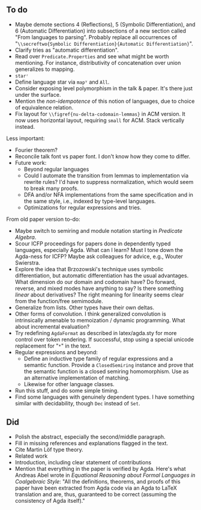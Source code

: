 ## To do

*   Maybe demote sections 4 (Reflections), 5 (Symbolic Differentiation), and 6 (Automatic Differentiation) into subsections of a new section called "From languages to parsing".
   Probably replace all occurrences of "`\\secreftwo{Symbolic Differentiation}{Automatic Differentiation}`".
*   Clarify tries as "automatic differentiation".
*   Read over `Predicate.Properties` and see what might be worth mentioning.
    For instance, distributivity of concatenation over union generalizes to mapping.
*   `starʳ`
*   Define language star via `mapⱽ` and `All`.
*   Consider exposing level polymorphism in the talk & paper.
    It's there just under the surface.
*   Mention the *non-idempotence* of this notion of languages, due to choice of equivalence relation.
*   Fix layout for `\\figref{nu-delta-codomain-lemmas}` in ACM version.
    It now uses horizontal layout, requiring `small` for ACM.
    Stack vertically instead.

Less important:

*   Fourier theorem?
*   Reconcile talk font vs paper font.
    I don't know how they come to differ.
*   Future work:
    *   Beyond regular languages
    *   Could I automate the transition from lemmas to implementation via rewrite rules?
        I'd have to suppress normalization, which would seem to break many proofs.
    *   DFA and/or NFA implementations from the same specification and in the same style, i.e., indexed by type-level languages.
    *   Optimizations for regular expressions and tries.

From old paper version to-do:

*   Maybe switch to semiring and module notation starting in *Predicate Algebra*.
*   Scour ICFP proceedings for papers done in dependently typed languages, especially Agda.
    What can I learn?
    Must I tone down the Agda-ness for ICFP?
    Maybe ask colleagues for advice, e.g., Wouter Swierstra.
*   Explore the idea that Brzozowski's technique uses symbolic differentiation, but automatic differentiation has the usual advantages.
    What dimension do our domain and codomain have?
    Do forward, reverse, and mixed modes have anything to say?
    Is there something *linear* about derivatives?
    The right meaning for linearity seems clear from the function/free semimodule.
*   Generalize from lists.
    Other types have their own deltas.
*   Other forms of convolution.
    I think generalized convolution is intrinsically amenable to memoization / dynamic programming.
    What about incremental evaluation?
*   Try redefining `AgdaFormat` as described in latex/agda.sty for more control over token rendering.
    If successful, stop using a special unicode replacement for "`*`" in the text.
*   Regular expressions and beyond:
    *   Define an inductive type family of regular expressions and a semantic function.
        Provide a `ClosedSemiring` instance and prove that the semantic function is a closed semiring homomorphism.
        Use as an alternative implementation of matching.
    *   Likewise for other language classes.
*   Run this stuff, and do some simple timing.
*   Find some languages with genuinely dependent types.
    I have something similar with decidability, though `Dec` instead of `Set`.

## Did

*   Polish the abstract, especially the second/middle paragraph.
*   Fill in missing references and explanations flagged in the text.
*   Cite Martin Löf type theory.
*   Related work
*   Introduction, including clear statement of contributions
*   Mention that everything in the paper is verified by Agda.
    Here's what Andreas Abel wrote in *Equational Reasoning about Formal Languages in Coalgebraic Style*:
    "All the definitions, theorems, and proofs of this paper have been extracted from Agda code via an Agda to LaTeX translation and are, thus, guaranteed to be correct (assuming the consistency of Agda itself)."
